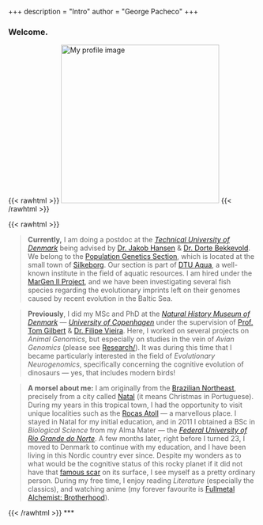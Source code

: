 +++
description = "Intro"
author = "George Pacheco"
+++

### Welcome.

{{< rawhtml >}}
<img class=divProfileImg src="../Images/ProfileImage.jpg" alt="My profile image" style="height:20rem">
{{< /rawhtml >}}

{{< rawhtml >}}
<blockquote>
<b>Currently,</b> I am doing a postdoc at the <a href="https://www.dtu.dk/english" target="_blank"><i>Technical University of Denmark</i></a> being advised by <a href="https://orbit.dtu.dk/en/persons/jakob-hemmer-hansen" target="_blank">Dr. Jakob Hansen</a> & <a href="https://orbit.dtu.dk/en/persons/dorte-bekkevold" target="_blank">Dr. Dorte Bekkevold</a>. We belong to the <a href="https://www.aqua.dtu.dk/english/Research/Population_genetics" target="_blank">Population Genetics Section</a>, which is located at the small town of <a href="https://en.wikipedia.org/wiki/Silkeborg" target="_blank">Silkeborg</a>. Our section is part of <a href="https://www.aqua.dtu.dk/english/about" target="_blank">DTU Aqua</a>, a well-known institute in the field of aquatic resources. I am hired under the <a href="https://twitter.com/Margen_II" target="_blank">MarGen II Project</a>, and we have been investigating several fish species regarding the evolutionary imprints left on their genomes caused by recent evolution in the Baltic Sea.
</blockquote>

<blockquote>
<b>Previously</b>, I did my MSc and PhD at the <a href="https://snm.ku.dk/english/" target="_blank"><i>Natural History Museum of Denmark</i></a> — <a href="https://www.ku.dk/english/" target="_blank"><i>University of Copenhagen</i></a> under the supervision of <a href="(https://globe.ku.dk/staff-list/?pure=en/persons/295003" target="_blank">Prof. Tom Gilbert</a> & <a href="https://scholar.google.com/citations?user=gvZmPNQAAAAJ&hl=en" target="_blank">Dr. Filipe Vieira</a>. Here, I worked on several projects on <i>Animal Genomics</i>, but especially on studies in the vein of <i>Avian Genomics</i> (please see <a href="https://g-pacheco.github.io/research/" target="_blank">Research/</a>). It was during this time that I became particularly interested in the field of <i>Evolutionary Neurogenomics</i>, specifically concerning the cognitive evolution of dinosaurs — yes, that includes modern birds!
</blockquote>

<blockquote>
<b>A morsel about me:</b> I am originally from the <a href="https://en.wikipedia.org/wiki/Northeast_Region,_Brazil" target="_blank">Brazilian Northeast</a>, precisely from a city called <a href="https://en.wikipedia.org/wiki/Natal,_Rio_Grande_do_Norte" target="_blank">Natal</a> (it means Christmas in Portuguese). During my years in this tropical town, I had the opportunity to visit unique localities such as the <a href="https://en.wikipedia.org/wiki/Rocas_Atoll" target="_blank">Rocas Atoll</a> — a marvellous place. I stayed in Natal for my initial education, and in 2011 I obtained a BSc in <i>Biological Science</i> from my Alma Mater — the <a href="https://www.ufrn.br/en" target="_blank"><i>Federal University of Rio Grande do Norte</i></a>. A few months later, right before I turned 23, I moved to Denmark to continue with my education, and I have been living in this Nordic country ever since. Despite my wonders as to what would be the cognitive status of this rocky planet if it did not have that <a href="https://en.wikipedia.org/wiki/Chicxulub_crater" target="_blank">famous scar</a> on its surface, I see myself as a pretty ordinary person. During my free time, I enjoy reading <i>Literature</i> (especially the classics), and watching anime (my forever favourite is <a href="https://en.wikipedia.org/wiki/Fullmetal_Alchemist:_Brotherhood" target="_blank">Fullmetal Alchemist: Brotherhood</a>).
</blockquote>
{{< /rawhtml >}}
***


